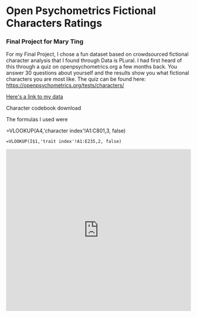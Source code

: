 # Open Psychometrics Fictional Characters Ratings
### Final Project for Mary Ting 

For my Final Project, I chose a fun dataset based on crowdsourced fictional character analysis that I found through Data is PLural. I had first heard of this through a quiz on openpsychometrics.org a few months back. You answer 30 questions about yourself and the results show you what fictional characters you are most like. The quiz can be found here: https://openpsychometrics.org/tests/characters/



[Here's a link to my data](https://drive.google.com/file/d/1TjTki1PXDLsQdKwqjRiLyo4X3-ioB6Xc/view?usp=sharing)

Character codebook download 

The formulas I used were 

 =VLOOKUP(A4,'character index'!A1:C801,3, false)
 ```
=VLOOKUP(I$1,'trait index'!A1:E235,2, false)
```
<iframe title="The Office -Competence and Work Ethic " aria-label="chart" id="datawrapper-chart-pv8gS" src="https://datawrapper.dwcdn.net/pv8gS/1/" scrolling="no" frameborder="0" style="width: 0; min-width: 100% !important; border: none;" height="442"></iframe><script type="text/javascript">!function(){"use strict";window.addEventListener("message",(function(a){if(void 0!==a.data["datawrapper-height"])for(var e in a.data["datawrapper-height"]){var t=document.getElementById("datawrapper-chart-"+e)||document.querySelector("iframe[src*='"+e+"']");t&&(t.style.height=a.data["datawrapper-height"][e]+"px")}}))}();
</script>
